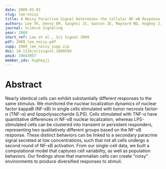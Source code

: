 ```yaml
---
date: 2009-01-01
slug: lee-noisy
title: A Noisy Paracrine Signal Determines the Cellular NF-κB Response to Lipopolysaccharide
authors: Lee TK, Denny EM, Sanghvi JC, Gaston JE, Maynard ND, Hughey JJ, Covert MW
journal: Science Signaling
year: 2009
short_ref: Lee et al., Sci Signal 2009
pdf: 2009_lee_noisy.pdf
supp: 2009_lee_noisy_supp.zip
doi: 10.1126/scisignal.2000599
pmid: 19843957
member_ids: hugheyjj
---
```


# Abstract

Nearly identical cells can exhibit substantially different responses to the same stimulus. We monitored the nuclear localization dynamics of nuclear factor kappaB (NF-κB) in single cells stimulated with tumor necrosis factor-α (TNF-α) and lipopolysaccharide (LPS). Cells stimulated with TNF-α have quantitative differences in NF-κB nuclear localization, whereas LPS-stimulated cells can be clustered into transient or persistent responders, representing two qualitatively different groups based on the NF-κB response. These distinct behaviors can be linked to a secondary paracrine signal secreted at low concentrations, such that not all cells undergo a second round of NF-κB activation. From our single-cell data, we built a computational model that captures cell variability, as well as population behaviors. Our findings show that mammalian cells can create "noisy" environments to produce diversified responses to stimuli.
